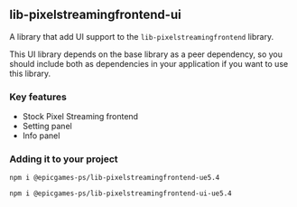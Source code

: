 ## lib-pixelstreamingfrontend-ui

A library that add UI support to the `lib-pixelstreamingfrontend` library.

This UI library depends on the base library as a peer dependency, so you should include both as dependencies in your application
if you want to use this library.

### Key features
- Stock Pixel Streaming frontend
- Setting panel
- Info panel

### Adding it to your project

`npm i @epicgames-ps/lib-pixelstreamingfrontend-ue5.4`

`npm i @epicgames-ps/lib-pixelstreamingfrontend-ui-ue5.4`